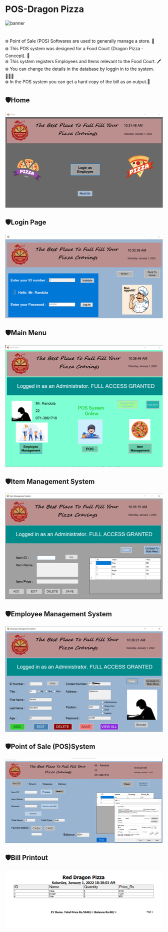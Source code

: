 # POS-Dragon Pizza

<!-- <strong><h3>Point of sale Software created using C# and SQL</h3></strong> -->

![banner](https://socialify.git.ci/Randula98/POS-Dragon-Pizza/image?description=1&font=Source%20Code%20Pro&issues=1&language=1&name=1&owner=1&pattern=Circuit%20Board&stargazers=1&theme=Dark)

#

❄️ Point of Sale (POS) Softwares are used to generally manage a store. 🏬<br>
❄️ This POS system was designed for a Food Court (Dragon Pizza - Concept). 🍕<br>
❄️ This system registers Employees and Items relevant to the Food Court. 🖊️<br>
❄️ You can change the details in the database by loggin in to the system. 👨🏻‍💻<br>
❄️ In the POS system you can get a hard copy of the bill as an output.🧾 <br>

## 🛡️<strong>Home</strong>

<img src = "https://github.com/Randula98/POS-Dragon-Pizza/blob/main/src/home.png">

## 🛡️<strong>Login Page</strong>

<img src = "https://github.com/Randula98/POS-Dragon-Pizza/blob/main/src/main.png">

## 🛡️<strong>Main Menu</strong>

<img src = "https://github.com/Randula98/POS-Dragon-Pizza/blob/main/src/menu.png">

## 🛡️<strong>Item Management System</strong>

<img src = "https://github.com/Randula98/POS-Dragon-Pizza/blob/main/src/items.png">

## 🛡️<strong>Employee Management System</strong>

<img src = "https://github.com/Randula98/POS-Dragon-Pizza/blob/main/src/employees.png">

## 🛡️<strong>Point of Sale (POS)System</strong>

<img src = "https://github.com/Randula98/POS-Dragon-Pizza/blob/main/src/pos.png">

## 🛡️<strong>Bill Printout</strong>

<img src = "https://github.com/Randula98/POS-Dragon-Pizza/blob/main/src/bill.png">
